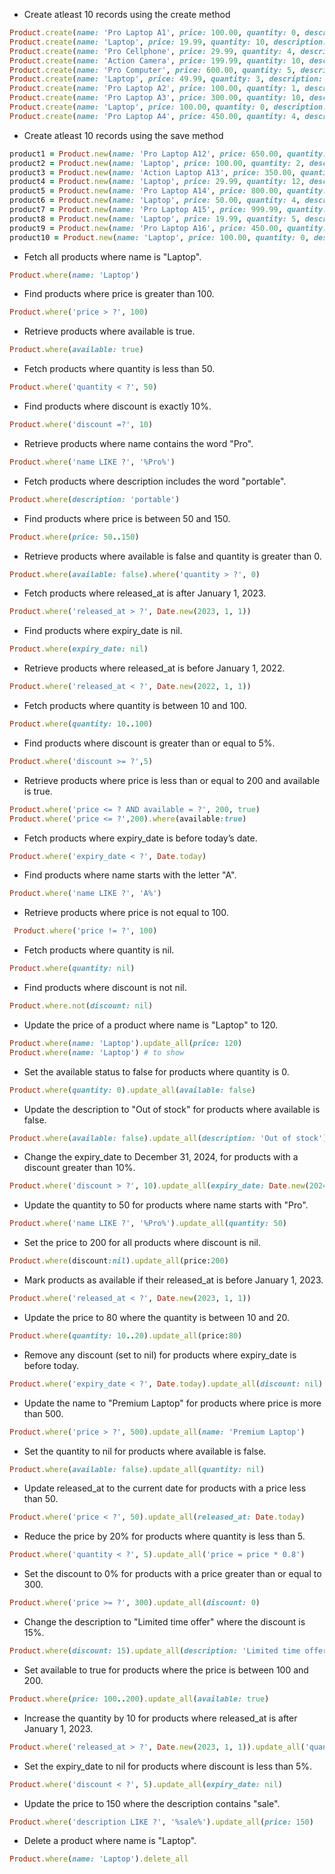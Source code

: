 * Create atleast 10 records using the create method

```ruby = 
Product.create(name: 'Pro Laptop A1', price: 100.00, quantity: 0, description: 'discontinued', available: false, released_at: Date.new(2024, 6, 15), expiry_date: nil, discount: 20.0)
Product.create(name: 'Laptop', price: 19.99, quantity: 10, description: 'obsolete', available: true, released_at: Date.today, expiry_date: Date.today + 15, discount: 5.0)
Product.create(name: 'Pro Cellphone', price: 29.99, quantity: 4, description: 'portable', available: true, released_at: Date.today, expiry_date: Date.new(2024, 10, 1), discount: 15.0)
Product.create(name: 'Action Camera', price: 199.99, quantity: 10, description: 'Limited time offer', available: true, released_at: Date.new(2024, 1, 10), expiry_date: Date.today - 1, discount: 11.0)
Product.create(name: 'Pro Computer', price: 600.00, quantity: 5, description: 'Out of Stock', available: false, released_at: Date.new(2023, 8, 1), expiry_date: nil, discount: 15.0)
Product.create(name: 'Laptop', price: 49.99, quantity: 3, description: 'Sale', available: true, released_at: Date.new(2023, 12, 1), expiry_date: Date.today + 10, discount: 5.0)
Product.create(name: 'Pro Laptop A2', price: 100.00, quantity: 1, description: 'Limited time offer', available: true, released_at: Date.new(2024, 5, 1), expiry_date: nil, discount: nil)
Product.create(name: 'Pro Laptop A3', price: 300.00, quantity: 10, description: 'portable', available: true, released_at: Date.new(2023, 9, 1), expiry_date: Date.today + 20, discount: 1.0)
Product.create(name: 'Laptop', price: 100.00, quantity: 0, description: 'obsolete', available: false, released_at: Date.new(2022, 6, 15), expiry_date: nil, discount: 20.0)
Product.create(name: 'Pro Laptop A4', price: 450.00, quantity: 4, description: 'Sale', available: true, released_at: Date.today, expiry_date: Date.today + 5, discount: 15.0)
```

* Create atleast 10 records using the save method

```ruby =
product1 = Product.new(name: 'Pro Laptop A12', price: 650.00, quantity: 0, description: 'obsolete', available: false, released_at: Date.new(2024, 3, 1), expiry_date: nil, discount: 20.0); product1.save
product2 = Product.new(name: 'Laptop', price: 100.00, quantity: 2, description: 'Limited time offer', available: true, released_at: Date.today, expiry_date: Date.today + 30, discount: 5.0); product2.save
product3 = Product.new(name: 'Action Laptop A13', price: 350.00, quantity: 3, description: 'Sale', available: true, released_at: Date.new(2024, 1, 15), expiry_date: nil, discount: 15.0); product3.save
product4 = Product.new(name: 'Laptop', price: 29.99, quantity: 12, description: 'discontinued', available: true, released_at: Date.today, expiry_date: Date.today + 20, discount: 10.0); product4.save
product5 = Product.new(name: 'Pro Laptop A14', price: 800.00, quantity: 1, description: 'Limited time offer', available: false, released_at: Date.new(2024, 6, 1), expiry_date: nil, discount: 20.0); product5.save
product6 = Product.new(name: 'Laptop', price: 50.00, quantity: 4, description: 'portable', available: true, released_at: Date.today, expiry_date: Date.today + 15, discount: 5.0); product6.save
product7 = Product.new(name: 'Pro Laptop A15', price: 999.99, quantity: 2, description: 'Sale', available: true, released_at: Date.new(2023, 8, 1), expiry_date: nil, discount: 1.0); product7.save
product8 = Product.new(name: 'Laptop', price: 19.99, quantity: 5, description: 'obsolete', available: false, released_at: Date.new(2023, 2, 1), expiry_date: nil, discount: 20.0); product8.save
product9 = Product.new(name: 'Pro Laptop A16', price: 450.00, quantity: 2, description: 'Limited time offer', available: true, released_at: Date.today, expiry_date: Date.today + 10, discount: 15.0); product9.save
product10 = Product.new(name: 'Laptop', price: 100.00, quantity: 0, description: 'obsolete', available: false, released_at: Date.new(2022, 9, 1), expiry_date: nil, discount: 25.0) product10.save
```

* Fetch all products where name is "Laptop".

```ruby =
Product.where(name: 'Laptop')
```

* Find products where price is greater than 100.

```ruby =
Product.where('price > ?', 100)
```

* Retrieve products where available is true.

```ruby = 
Product.where(available: true) 
``` 

* Fetch products where quantity is less than 50.

```ruby =
Product.where('quantity < ?', 50)
```

* Find products where discount is exactly 10%.

```ruby =
Product.where('discount =?', 10)
```

* Retrieve products where name contains the word "Pro".

```ruby =
Product.where('name LIKE ?', '%Pro%')
```

* Fetch products where description includes the word "portable".

```ruby =
Product.where(description: 'portable')
```

* Find products where price is between 50 and 150.

```ruby =
Product.where(price: 50..150)
```

* Retrieve products where available is false and quantity is greater than 0.

```ruby =
Product.where(available: false).where('quantity > ?', 0)
```

* Fetch products where released_at is after January 1, 2023.

```ruby =
Product.where('released_at > ?', Date.new(2023, 1, 1))
```

* Find products where expiry_date is nil.

```ruby =
Product.where(expiry_date: nil)
```

* Retrieve products where released_at is before January 1, 2022.

```ruby =
Product.where('released_at < ?', Date.new(2022, 1, 1))
```

* Fetch products where quantity is between 10 and 100.

```ruby =
Product.where(quantity: 10..100)
```

* Find products where discount is greater than or equal to 5%.

```ruby =
Product.where('discount >= ?',5)
```

* Retrieve products where price is less than or equal to 200 and available is true.

```ruby =
Product.where('price <= ? AND available = ?', 200, true)
Product.where('price <= ?',200).where(available:true)
```

* Fetch products where expiry_date is before today’s date.

```ruby =
Product.where('expiry_date < ?', Date.today)
```

* Find products where name starts with the letter "A".

```ruby =
Product.where('name LIKE ?', 'A%')
```

* Retrieve products where price is not equal to 100.

```ruby =
 Product.where('price != ?', 100)
```

* Fetch products where quantity is nil.

```ruby =
Product.where(quantity: nil)
```

* Find products where discount is not nil.

```ruby =
Product.where.not(discount: nil)
```

* Update the price of a product where name is "Laptop" to 120.

```ruby =
Product.where(name: 'Laptop').update_all(price: 120)
Product.where(name: 'Laptop') # to show
```

* Set the available status to false for products where quantity is 0.

```ruby =
Product.where(quantity: 0).update_all(available: false)
```

* Update the description to "Out of stock" for products where available is false.
 
```ruby =
Product.where(available: false).update_all(description: 'Out of stock')
```

* Change the expiry_date to December 31, 2024, for products with a discount greater than 10%.

```ruby =
Product.where('discount > ?', 10).update_all(expiry_date: Date.new(2024, 12, 31))
```

* Update the quantity to 50 for products where name starts with "Pro".

```ruby =
Product.where('name LIKE ?', '%Pro%').update_all(quantity: 50)
```

* Set the price to 200 for all products where discount is nil.

```ruby =
Product.where(discount:nil).update_all(price:200)
```

* Mark products as available if their released_at is before January 1, 2023.

```ruby =
Product.where('released_at < ?', Date.new(2023, 1, 1))
```

* Update the price to 80 where the quantity is between 10 and 20.

```ruby =
Product.where(quantity: 10..20).update_all(price:80)
```

* Remove any discount (set to nil) for products where expiry_date is before today.

```ruby =
Product.where('expiry_date < ?', Date.today).update_all(discount: nil)
```

* Update the name to "Premium Laptop" for products where price is more than 500.

```ruby =
Product.where('price > ?', 500).update_all(name: 'Premium Laptop')
```

* Set the quantity to nil for products where available is false.

```ruby =
Product.where(available: false).update_all(quantity: nil)
```

* Update released_at to the current date for products with a price less than 50.

```ruby =
Product.where('price < ?', 50).update_all(released_at: Date.today)
```

* Reduce the price by 20% for products where quantity is less than 5.

```ruby =
Product.where('quantity < ?', 5).update_all('price = price * 0.8')
```

* Set the discount to 0% for products with a price greater than or equal to 300.

```ruby = 
Product.where('price >= ?', 300).update_all(discount: 0)
```

* Change the description to "Limited time offer" where the discount is 15%.

```ruby =
Product.where(discount: 15).update_all(description: 'Limited time offer')
```

* Set available to true for products where the price is between 100 and 200.

```ruby =
Product.where(price: 100..200).update_all(available: true)
```

* Increase the quantity by 10 for products where released_at is after January 1, 2023.

```ruby =
Product.where('released_at > ?', Date.new(2023, 1, 1)).update_all('quantity = quantity + 10')
```

* Set the expiry_date to nil for products where discount is less than 5%.

```ruby =
Product.where('discount < ?', 5).update_all(expiry_date: nil)
```

* Update the price to 150 where the description contains "sale".

```ruby =
Product.where('description LIKE ?', '%sale%').update_all(price: 150)
```

* Delete a product where name is "Laptop".

```ruby =
Product.where(name: 'Laptop').delete_all
```